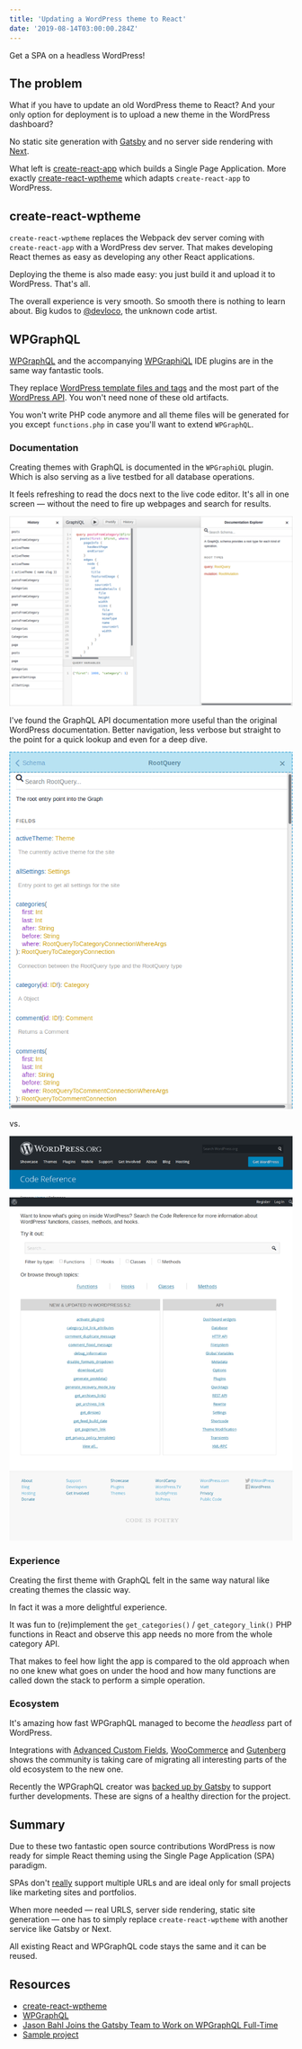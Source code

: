 ```yaml
---
title: 'Updating a WordPress theme to React'
date: '2019-08-14T03:00:00.284Z'
---
```


Get a SPA on a headless WordPress!

<!--more-->

## The problem

What if you have to update an old WordPress theme to React? And your only option for deployment is to upload a new theme in the WordPress dashboard?

No static site generation with [Gatsby](https://www.gatsbyjs.org/) and no server side rendering with [Next](https://nextjs.org/).

What left is [create-react-app](https://create-react-app.dev/) which builds a Single Page Application. More exactly [create-react-wptheme](https://github.com/devloco/create-react-wptheme) which adapts `create-react-app` to WordPress.

## create-react-wptheme

`create-react-wptheme` replaces the Webpack dev server coming with `create-react-app` with a WordPress dev server. That makes developing React themes as easy as developing any other React applications.

Deploying the theme is also made easy: you just build it and upload it to WordPress. That's all.

The overall experience is very smooth. So smooth there is nothing to learn about.
Big kudos to [@devloco](https://github.com/devloco), the unknown code artist.

## WPGraphQL

[WPGraphQL](https://www.wpgraphql.com/) and the accompanying [WPGraphiQL](https://github.com/wp-graphql/wp-graphiql) IDE plugins are in the same way fantastic tools.

They replace [WordPress template files and tags](https://developer.wordpress.org/themes/basics/template-hierarchy/) and the most part of the [WordPress API](https://developer.wordpress.org/reference/). You won't need none of these old artifacts.

You won't write PHP code anymore and all theme files will be generated for you except `functions.php` in case you'll want to extend `WPGraphQL`.

### Documentation

Creating themes with GraphQL is documented in the `WPGraphiQL` plugin. Which is also serving as a live testbed for all database operations.

It feels refreshing to read the docs next to the live code editor. It's all in one screen &mdash; without the need to fire up webpages and search for results.

![wp-graphiql-screenshot.png](wp-graphiql-screenshot.png)

I've found the GraphQL API documentation more useful than the original WordPress documentation. Better navigation, less verbose but straight to the point for a quick lookup and even for a deep dive.

![wp-graphiql-apidocs.png](wp-graphiql-apidocs.png)

vs.

![wp-api-screenshot.png](wp-api-screenshot.png)

### Experience

Creating the first theme with GraphQL felt in the same way natural like creating themes the classic way.

In fact it was a more delightful experience.

It was fun to (re)implement the `get_categories()` / `get_category_link()` PHP functions in React and observe this app needs no more from the whole category API.

That makes to feel how light the app is compared to the old approach when no one knew what goes on under the hood and how many functions are called down the stack to perform a simple operation.

### Ecosystem

It's amazing how fast WPGraphQL managed to become the _headless_ part of WordPress.

Integrations with [Advanced Custom Fields](https://www.wpgraphql.com/acf/), [WooCommerce](https://docs.wpgraphql.com/extensions/wpgraphql-woocommerce) and [Gutenberg](https://docs.wpgraphql.com/extensions/wpgraphql-gutenberg) shows the community is taking care of migrating all interesting parts of the old ecosystem to the new one.

Recently the WPGraphQL creator was [backed up by Gatsby](https://wptavern.com/jason-bahl-joins-the-gatsby-team-to-work-on-wpgraphql-full-time) to support further developments. These are signs of a healthy direction for the project.

## Summary

Due to these two fantastic open source contributions WordPress is now ready for simple React theming using the Single Page Application (SPA) paradigm.

SPAs don't [really](https://github.com/metamn/inu-v2-b/issues/32) support multiple URLs and are ideal only for small projects like marketing sites and portfolios.

When more needed &mdash; real URLS, server side rendering, static site generation &mdash; one has to simply replace `create-react-wptheme` with another service like Gatsby or Next.

All existing React and WPGraphQL code stays the same and it can be reused.

## Resources

- [create-react-wptheme](https://github.com/devloco/create-react-wptheme)
- [WPGraphQL](https://www.wpgraphql.com/)
- [Jason Bahl Joins the Gatsby Team to Work on WPGraphQL Full-Time](https://wptavern.com/jason-bahl-joins-the-gatsby-team-to-work-on-wpgraphql-full-time)
- [Sample project](https://github.com/metamn/inu-v2-b)
